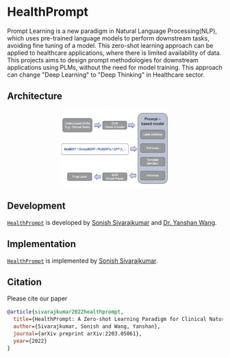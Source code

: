 # HealthPrompt
Prompt Learning is a new paradigm in Natural Language Processing(NLP), which uses pre-trained language models to perform downstream tasks, avoiding fine tuning of a model. This zero-shot learning approach can be applied to healthcare applications, where there is limited availability of data. This projects aims to design prompt methodologies for downstream applications using PLMs, without the need for model training. This approach can change "Deep Learning" to "Deep Thinking" in Healthcare sector.

## Architecture

<div align="center">

<img src="assets/architecture.png" width="50%" align="center"/>

</div>

## Development

[`HealthPrompt`][HealthPrompt] is developed by [Sonish Sivarajkumar][sonish] and [Dr.
Yanshan Wang][drwang].

## Implementation

[`HealthPrompt`][HealthPrompt] is implemented by [Sonish Sivarajkumar][sonish].

[sonish]: https://sonishsivarajkumar.github.io/homepage/
[drwang]: https://sites.pitt.edu/~yaw89/
[HealthPrompt]: https://github.com/PittNAIL/HealthPrompt

## Citation
Please cite our paper

```bibtex
@article{sivarajkumar2022healthprompt,
  title={HealthPrompt: A Zero-shot Learning Paradigm for Clinical Natural Language Processing},
  author={Sivarajkumar, Sonish and Wang, Yanshan},
  journal={arXiv preprint arXiv:2203.05061},
  year={2022}
}
```
